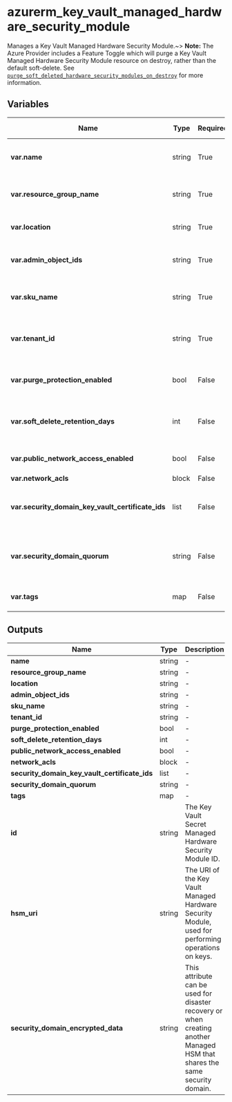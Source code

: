 # azurerm_key_vault_managed_hardware_security_module

Manages a Key Vault Managed Hardware Security Module.~> **Note:** The Azure Provider includes a Feature Toggle which will purge a Key Vault Managed Hardware Security Module resource on destroy, rather than the default soft-delete. See [`purge_soft_deleted_hardware_security_modules_on_destroy`](https://registry.terraform.io/providers/hashicorp/azurerm/latest/docs/guides/features-block#purge_soft_deleted_hardware_security_modules_on_destroy) for more information.

## Variables

| Name | Type | Required? | Default  | possible values | Description |
| ---- | ---- | --------- | -------- | ----------- | ----------- |
| **var.name** | string | True | -  |  -  | Specifies the name of the Key Vault Managed Hardware Security Module. Changing this forces a new resource to be created. | 
| **var.resource_group_name** | string | True | -  |  -  | The name of the resource group in which to create the Key Vault Managed Hardware Security Module. Changing this forces a new resource to be created. | 
| **var.location** | string | True | -  |  -  | Specifies the supported Azure location where the resource exists. Changing this forces a new resource to be created. | 
| **var.admin_object_ids** | string | True | -  |  -  | Specifies a list of administrators object IDs for the key vault Managed Hardware Security Module. Changing this forces a new resource to be created. | 
| **var.sku_name** | string | True | -  |  -  | The Name of the SKU used for this Key Vault Managed Hardware Security Module. Possible value is `Standard_B1`. Changing this forces a new resource to be created. | 
| **var.tenant_id** | string | True | -  |  -  | The Azure Active Directory Tenant ID that should be used for authenticating requests to the key vault Managed Hardware Security Module. Changing this forces a new resource to be created. | 
| **var.purge_protection_enabled** | bool | False | -  |  -  | Is Purge Protection enabled for this Key Vault Managed Hardware Security Module? Changing this forces a new resource to be created. | 
| **var.soft_delete_retention_days** | int | False | `90`  |  -  | The number of days that items should be retained for once soft-deleted. This value can be between `7` and `90` days. Defaults to `90`. Changing this forces a new resource to be created. | 
| **var.public_network_access_enabled** | bool | False | `True`  |  -  | Whether traffic from public networks is permitted. Defaults to `true`. Changing this forces a new resource to be created. | 
| **var.network_acls** | block | False | -  |  -  | A `network_acls` block. | 
| **var.security_domain_key_vault_certificate_ids** | list | False | -  |  -  | A list of KeyVault certificates resource IDs (minimum of three and up to a maximum of 10) to activate this Managed HSM. More information see [activate-your-managed-hsm](https://learn.microsoft.com/azure/key-vault/managed-hsm/quick-create-cli#activate-your-managed-hsm) | 
| **var.security_domain_quorum** | string | False | -  |  -  | Specifies the minimum number of shares required to decrypt the security domain for recovery. This is required when `security_domain_key_vault_certificate_ids` is specified. Valid values are between 2 and 10. | 
| **var.tags** | map | False | -  |  -  | A mapping of tags to assign to the resource. Changing this forces a new resource to be created. | 



## Outputs

| Name | Type | Description |
| ---- | ---- | --------- | 
| **name** | string  | - | 
| **resource_group_name** | string  | - | 
| **location** | string  | - | 
| **admin_object_ids** | string  | - | 
| **sku_name** | string  | - | 
| **tenant_id** | string  | - | 
| **purge_protection_enabled** | bool  | - | 
| **soft_delete_retention_days** | int  | - | 
| **public_network_access_enabled** | bool  | - | 
| **network_acls** | block  | - | 
| **security_domain_key_vault_certificate_ids** | list  | - | 
| **security_domain_quorum** | string  | - | 
| **tags** | map  | - | 
| **id** | string  | The Key Vault Secret Managed Hardware Security Module ID. | 
| **hsm_uri** | string  | The URI of the Key Vault Managed Hardware Security Module, used for performing operations on keys. | 
| **security_domain_encrypted_data** | string  | This attribute can be used for disaster recovery or when creating another Managed HSM that shares the same security domain. | 